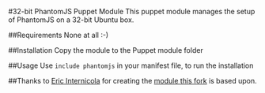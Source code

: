 #32-bit PhantomJS Puppet Module
This puppet module manages the setup of PhantomJS on a 32-bit Ubuntu box.

##Requirements
 None at all :-)

##Installation
Copy the module to the Puppet module folder

##Usage
Use `include phantomjs` in your manifest file, to run the installation 

##Thanks to [Eric Internicola](https://github.com/intere) 
for creating the [module this fork](https://github.com/intere/puppet-phantomjs) is based upon.
